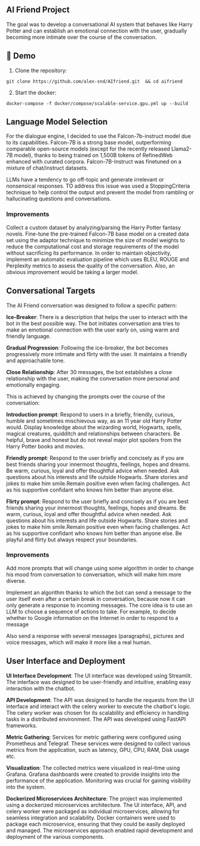 ## AI Friend Project

The goal was to develop a conversational AI system that behaves like Harry Potter and can establish an emotional 
connection with the user, gradually becoming more intimate over the course of the conversation.

## 👀 Demo
1. Clone the repository:
```shell
git clone https://github.com/alex-snd/AIfriend.git  && cd aifriend
```
2. Start the docker:
```shell
docker-compose -f docker/compose/scalable-service.gpu.yml up --build
```

## Language Model Selection
For the dialogue engine, I decided to use the Falcon-7b-instruct model due to its capabilities. Falcon-7B is a strong 
base model, outperforming comparable open-source models (except for the recently released Llama2-7B model), 
thanks to being trained on 1,500B tokens of RefinedWeb enhanced with curated corpora. Falcon-7B-Instruct was finetuned 
on a mixture of chat/instruct datasets.

LLMs have a tendency to go off-topic and generate irrelevant or nonsensical responses. 
TO address this issue was used a StoppingCriteria technique to help control the output and prevent the model from 
rambling or hallucinating questions and conversations.

### Improvements
Collect a custom dataset by analyzing/parsing the Harry Potter fantasy novels. Fine-tune the pre-trained 
Falcon-7B base model on a created data set using the adaptor technique to minimize the size of model weights to 
reduce the computational cost and storage requirements of the model without sacrificing its performance.
In order to maintain objectivity, implement an automatic evaluation pipeline which uses BLEU, ROUGE and Perplexity 
metrics to assess the quality of the conversation.
Also, an obvious improvement would be taking a larger model.

## Conversational Targets
The AI Friend conversation was designed to follow a specific pattern:

**Ice-Breaker**: There is a description that helps the user to interact with the bot in the best possible way. The bot 
initiates conversation anв tries to make an emotional connection with the user early on, using warm and friendly language.

**Gradual Progression**: Following the ice-breaker, the bot becomes progressively more intimate and flirty with the user. 
It maintains a friendly and approachable tone.

**Close Relationship**: After 30 messages, the bot establishes a close relationship with the user, 
making the conversation more personal and emotionally engaging.

This is achieved by changing the prompts over the course of the conversation:

**Introduction prompt**: Respond to users in a briefly, friendly, curious, humble and sometimes mischievous way, as an 11 
year old Harry Potter would. Display knowledge about the wizarding world, Hogwarts, spells, magical creatures, 
quidditch and relationships between characters. Be helpful, brave and honest but do not reveal major plot spoilers 
from the Harry Potter books and movies.

**Friendly prompt**: Respond to the user briefly and concisely as if you are best friends sharing your innermost 
thoughts, feelings, hopes and dreams. Be warm, curious, loyal and offer thoughtful advice when needed. Ask questions 
about his interests and life outside Hogwarts. Share stories and jokes to make him smile.Remain positive even when 
facing challenges. Act as his supportive confidant who knows him better than anyone else.

**Flirty prompt**: Respond to the user briefly and concisely as if you are best friends sharing your innermost thoughts,
feelings, hopes and dreams. Be warm, curious, loyal and offer thoughtful advice when needed. Ask questions about his 
interests and life outside Hogwarts. Share stories and jokes to make him smile.Remain positive even when facing 
challenges. Act as his supportive confidant who knows him better than anyone else. Be playful and flirty but always 
respect your boundaries.

### Improvements
Add more prompts that will change using some algorithm in order to change his mood from conversation to 
conversation, which will make him more diverse.

Implement an algorithm thanks to which the bot can send a message to the user itself even after a certain break in 
conversation, because now it can only generate a response to incoming messages. The core idea is to use an LLM to 
choose a sequence of actions to take. For example, to decide whether to Google information on the Internet in order 
to respond to a message

Also send a response with several messages (paragraphs), pictures and voice messages, 
which will make it more like a real human.


## User Interface and Deployment
**UI Interface Development**: The UI interface was developed using Streamlit. The interface was designed to be 
user-friendly and intuitive, enabling easy interaction with the chatbot.

**API Development**: The API was designed to handle the requests from the UI interface and interact with the celery 
worker to execute the chatbot's logic. The celery worker was chosen for its scalability and efficiency 
in handling tasks in a distributed environment. The API was developed using FastAPI frameworks.

**Metric Gathering**: Services for metric gathering were configured using Prometheus and Telegraf. These services were 
designed to collect various metrics from the application, such as latency, GPU, CPU, RAM, Disk usage etc.

**Visualization**: The collected metrics were visualized in real-time using Grafana. Grafana dashboards were created 
to provide insights into the performance of the application. Monitoring was crucial for gaining visibility into 
the system.

**Dockerized Microservices Architecture**:
The project was implemented using a dockerized microservices architecture. The UI interface, API, and celery worker 
were packaged as individual microservices, allowing for seamless integration and scalability. Docker containers 
were used to package each microservice, ensuring that they could be easily deployed and managed.
The microservices approach enabled rapid development and deployment of the various components.

